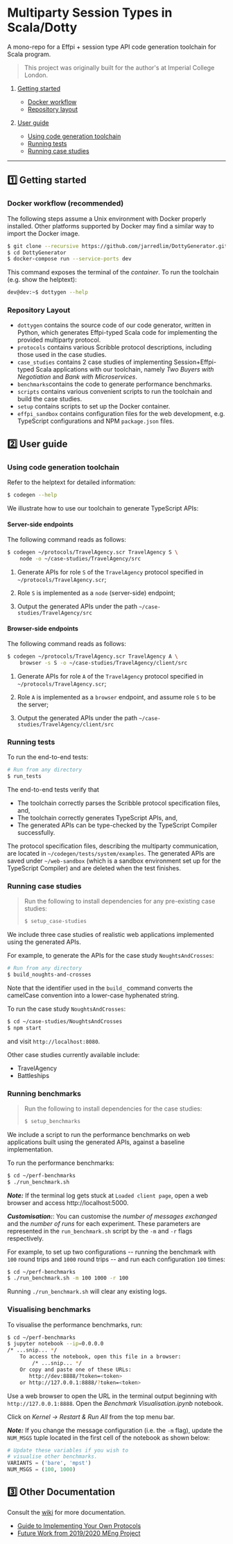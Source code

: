 # Multiparty Session Types in Scala/Dotty 
A mono-repo for a Effpi + session type API code generation toolchain for Scala program.

> This project was originally built for the author's
> at Imperial College London.

1. [Getting started](#getting-started)

    * [Docker workflow](#docker)
    * [Repository layout](#layout)

1. [User guide](#user-guide)

    * [Using code generation toolchain](#usage)
    * [Running tests](#tests)
    * [Running case studies](#case-studies)

---

## <a name="getting-started"></a> 1️⃣ Getting started

### <a name="docker"></a> Docker workflow (recommended)

The following steps assume a Unix environment with Docker
properly installed. Other platforms supported by Docker may find a similar
way to import the Docker image.

```bash
$ git clone --recursive https://github.com/jarredlim/DottyGenerator.git
$ cd DottyGenerator
$ docker-compose run --service-ports dev
```

This command exposes the terminal of the _container_.
To run the toolchain (e.g. show the helptext):

```bash
dev@dev:~$ dottygen --help
```

### <a name="layout"></a> Repository Layout
- `dottygen` contains the source code of our code generator, written in Python, which generates
  Effpi-typed Scala code for implementing the provided multiparty protocol.
- `protocols` contains various Scribble protocol descriptions, including those used in the case
  studies.
- `case_studies` contains 2 case studies of implementing Session+Effpi-typed Scala applications with our
  toolchain, namely _Two Buyers with Negotiation_ and _Bank with Microservices_.
- `benchmarks`contains the code to generate performance benchmarks.
- `scripts` contains various convenient scripts to run the toolchain and build the case studies.
- `setup` contains scripts to set up the Docker container.
- `effpi_sandbox` contains configuration files for the web development, e.g. TypeScript configurations
  and NPM `package.json` files.

## <a name="user-guide"></a> 2️⃣ User guide

### <a name="usage"></a> Using code generation toolchain

Refer to the helptext for detailed information:

```bash
$ codegen --help
```

We illustrate how to use our toolchain to generate TypeScript APIs:

#### __Server-side endpoints__

The following command reads as follows:

```bash
$ codegen ~/protocols/TravelAgency.scr TravelAgency S \
	node -o ~/case-studies/TravelAgency/src
```

1. Generate APIs for role `S` of the `TravelAgency`
protocol specified in `~/protocols/TravelAgency.scr`;

2. Role `S` is implemented as a `node` 
(server-side) endpoint;

3. Output the generated APIs under the path `~/case-studies/TravelAgency/src`

#### __Browser-side endpoints__

The following command reads as follows:

```bash
$ codegen ~/protocols/TravelAgency.scr TravelAgency A \
	browser -s S -o ~/case-studies/TravelAgency/client/src
```

1. Generate APIs for role `A` of the `TravelAgency`
protocol specified in `~/protocols/TravelAgency.scr`;

2. Role `A` is implemented as a `browser` endpoint,
and assume role `S` to be the server;

3. Output the generated APIs under the path `~/case-studies/TravelAgency/client/src`

### <a name="tests"></a> Running tests

To run the end-to-end tests:

```bash
# Run from any directory
$ run_tests
```

The end-to-end tests verify that

* The toolchain correctly parses the Scribble protocol specification files, and,
* The toolchain correctly generates TypeScript APIs, and,
* The generated APIs can be type-checked by the TypeScript Compiler successfully.

The protocol specification files, describing the multiparty communication, are
located in `~/codegen/tests/system/examples`.
The generated APIs are saved under `~/web-sandbox` (which is a
sandbox environment set up for the TypeScript Compiler) and are deleted when the test
finishes.

### <a name="case-studies"></a> Running case studies

> Run the following to install dependencies for
> any pre-existing case studies:
>
> ```bash
> $ setup_case-studies
> ```

We include three case studies of realistic
web applications implemented using the generated APIs.

For example,
to generate the APIs for the case study `NoughtsAndCrosses`:

```bash
# Run from any directory
$ build_noughts-and-crosses
```

Note that the identifier used in the `build_`
command converts the camelCase convention into
a lower-case hyphenated string.

To run the case study `NoughtsAndCrosses`:

```bash
$ cd ~/case-studies/NoughtsAndCrosses
$ npm start
```

and visit `http://localhost:8080`.

Other case studies currently available include:

* TravelAgency
* Battleships

### <a name="run-benchmarks"></a> Running benchmarks

> Run the following to install dependencies for
> the case studies:
>
> ```bash
> $ setup_benchmarks
> ```

We include a script to run the performance benchmarks on web applications built using
the generated APIs, against a baseline
implementation. 

To run the performance benchmarks:
```bash
$ cd ~/perf-benchmarks
$ ./run_benchmark.sh
```

___Note:___ If the terminal log gets stuck at
`Loaded client page`, open a web browser and access
http://localhost:5000.

___Customisation:___: 
You can customise the _number of messages exchanged_ and the
_number of runs_ for each experiment.
These parameters are represented in the `run_benchmark.sh`
script by the `-m` and `-r` flags respectively.

For example, to set up two configurations -- running the benchmark with `100` round trips and `1000` round trips -- and run each configuration `100` times:

```bash
$ cd ~/perf-benchmarks
$ ./run_benchmark.sh -m 100 1000 -r 100
```

Running `./run_benchmark.sh`
will clear any existing logs.

### <a name="visualise-benchmarks"></a> Visualising benchmarks

To visualise the performance benchmarks, run:

```bash
$ cd ~/perf-benchmarks
$ jupyter notebook --ip=0.0.0.0
/* ...snip... */
	To access the notebook, open this file in a browser:
		/* ...snip... */
	Or copy and paste one of these URLs:
	   http://dev:8888/?token=<token>
	or http://127.0.0.1:8888/?token=<token>
```

Use a web browser to open the URL
in the terminal output
beginning with `http://127.0.0.1:8888`.
Open the _Benchmark Visualisation.ipynb_ notebook.

Click on _Kernel -> Restart \& Run All_ from the top menu bar.

___Note:___ If you change the message configuration (i.e.
the `-m` flag), update the `NUM_MSGS` tuple located
in the first cell of the notebook as shown below:

```python
# Update these variables if you wish to
# visualise other benchmarks.
VARIANTS = ('bare', 'mpst')
NUM_MSGS = (100, 1000)
```

## <a name="other-docs"></a> 3️⃣ Other Documentation

Consult the [wiki](https://github.com/ansonmiu0214/TypeScript-Multiparty-Sessions/wiki) for more documentation.

* [Guide to Implementing Your Own Protocols](https://github.com/ansonmiu0214/TypeScript-Multiparty-Sessions/wiki/Guide-to-Implementing-Your-Own-Protocols)
* [Future Work from 2019/2020 MEng Project](https://github.com/ansonmiu0214/TypeScript-Multiparty-Sessions/wiki/2020-Imperial-MEng-Computing-Individual-Project:-Recap)